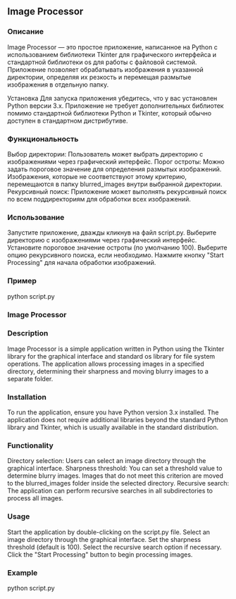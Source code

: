 ## Image Processor

### Описание

Image Processor — это простое приложение, написанное на Python с использованием библиотеки Tkinter для графического интерфейса и стандартной библиотеки os для работы с файловой системой. Приложение позволяет обрабатывать изображения в указанной директории, определяя их резкость и перемещая размытые изображения в отдельную папку.

Установка
Для запуска приложения убедитесь, что у вас установлен Python версии 3.x. Приложение не требует дополнительных библиотек помимо стандартной библиотеки Python и Tkinter, который обычно доступен в стандартном дистрибутиве.

### Функциональность
Выбор директории: Пользователь может выбрать директорию с изображениями через графический интерфейс.
Порог остроты: Можно задать пороговое значение для определения размытых изображений. Изображения, которые не соответствуют этому критерию, перемещаются в папку blurred_images внутри выбранной директории.
Рекурсивный поиск: Приложение может выполнять рекурсивный поиск по всем поддиректориям для обработки всех изображений.
### Использование
Запустите приложение, дважды кликнув на файл script.py.
Выберите директорию с изображениями через графический интерфейс.
Установите пороговое значение остроты (по умолчанию 100).
Выберите опцию рекурсивного поиска, если необходимо.
Нажмите кнопку "Start Processing" для начала обработки изображений.
### Пример
python script.py

### Image Processor

### Description
Image Processor is a simple application written in Python using the Tkinter library for the graphical interface and standard os library for file system operations. The application allows processing images in a specified directory, determining their sharpness and moving blurry images to a separate folder.

### Installation
To run the application, ensure you have Python version 3.x installed. The application does not require additional libraries beyond the standard Python library and Tkinter, which is usually available in the standard distribution.

### Functionality
Directory selection: Users can select an image directory through the graphical interface.
Sharpness threshold: You can set a threshold value to determine blurry images. Images that do not meet this criterion are moved to the blurred_images folder inside the selected directory.
Recursive search: The application can perform recursive searches in all subdirectories to process all images.
### Usage
Start the application by double-clicking on the script.py file.
Select an image directory through the graphical interface.
Set the sharpness threshold (default is 100).
Select the recursive search option if necessary.
Click the "Start Processing" button to begin processing images.
### Example
python script.py
